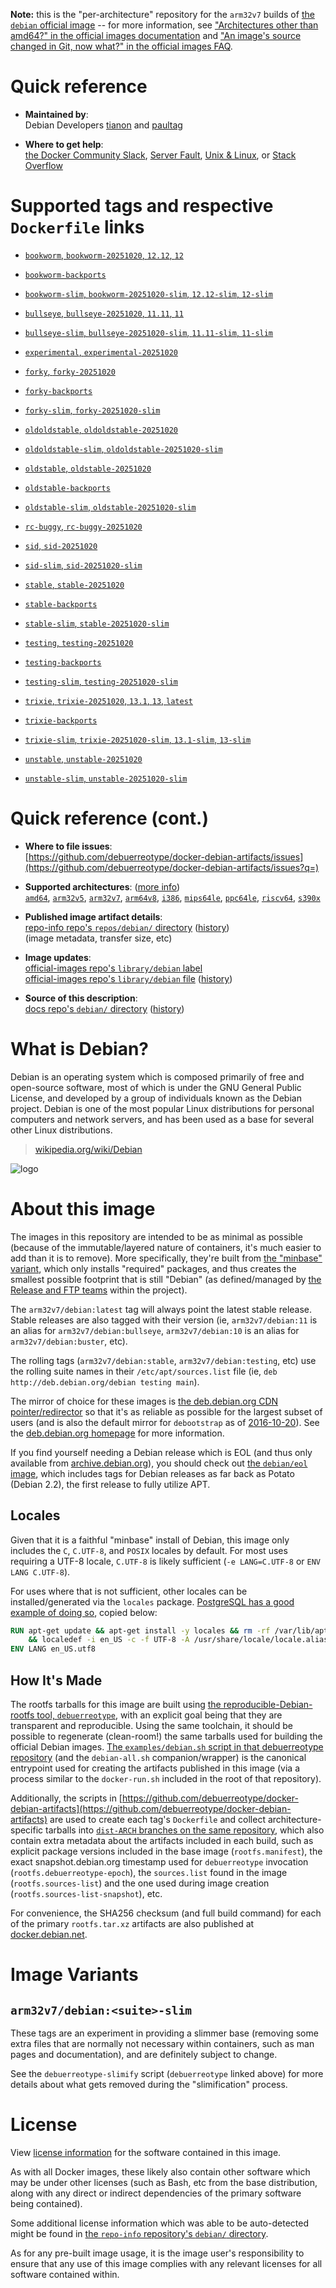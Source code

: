 <!--

********************************************************************************

WARNING:

    DO NOT EDIT "debian/README.md"

    IT IS AUTO-GENERATED

    (from the other files in "debian/" combined with a set of templates)

********************************************************************************

-->

**Note:** this is the "per-architecture" repository for the `arm32v7` builds of [the `debian` official image](https://hub.docker.com/_/debian) -- for more information, see ["Architectures other than amd64?" in the official images documentation](https://github.com/docker-library/official-images#architectures-other-than-amd64) and ["An image's source changed in Git, now what?" in the official images FAQ](https://github.com/docker-library/faq#an-images-source-changed-in-git-now-what).

# Quick reference

-	**Maintained by**:  
	Debian Developers [tianon](https://qa.debian.org/developer.php?login=tianon) and [paultag](https://qa.debian.org/developer.php?login=paultag)

-	**Where to get help**:  
	[the Docker Community Slack](https://dockr.ly/comm-slack), [Server Fault](https://serverfault.com/help/on-topic), [Unix & Linux](https://unix.stackexchange.com/help/on-topic), or [Stack Overflow](https://stackoverflow.com/help/on-topic)

# Supported tags and respective `Dockerfile` links

-	[`bookworm`, `bookworm-20251020`, `12.12`, `12`](https://github.com/debuerreotype/docker-debian-artifacts/blob/55924b98dadb47a08a6f0864a29a99a5515308c7/bookworm/oci/index.json)

-	[`bookworm-backports`](https://github.com/debuerreotype/docker-debian-artifacts/blob/55924b98dadb47a08a6f0864a29a99a5515308c7/bookworm/backports/Dockerfile)

-	[`bookworm-slim`, `bookworm-20251020-slim`, `12.12-slim`, `12-slim`](https://github.com/debuerreotype/docker-debian-artifacts/blob/55924b98dadb47a08a6f0864a29a99a5515308c7/bookworm/slim/oci/index.json)

-	[`bullseye`, `bullseye-20251020`, `11.11`, `11`](https://github.com/debuerreotype/docker-debian-artifacts/blob/55924b98dadb47a08a6f0864a29a99a5515308c7/bullseye/oci/index.json)

-	[`bullseye-slim`, `bullseye-20251020-slim`, `11.11-slim`, `11-slim`](https://github.com/debuerreotype/docker-debian-artifacts/blob/55924b98dadb47a08a6f0864a29a99a5515308c7/bullseye/slim/oci/index.json)

-	[`experimental`, `experimental-20251020`](https://github.com/debuerreotype/docker-debian-artifacts/blob/55924b98dadb47a08a6f0864a29a99a5515308c7/experimental/Dockerfile)

-	[`forky`, `forky-20251020`](https://github.com/debuerreotype/docker-debian-artifacts/blob/55924b98dadb47a08a6f0864a29a99a5515308c7/forky/oci/index.json)

-	[`forky-backports`](https://github.com/debuerreotype/docker-debian-artifacts/blob/55924b98dadb47a08a6f0864a29a99a5515308c7/forky/backports/Dockerfile)

-	[`forky-slim`, `forky-20251020-slim`](https://github.com/debuerreotype/docker-debian-artifacts/blob/55924b98dadb47a08a6f0864a29a99a5515308c7/forky/slim/oci/index.json)

-	[`oldoldstable`, `oldoldstable-20251020`](https://github.com/debuerreotype/docker-debian-artifacts/blob/55924b98dadb47a08a6f0864a29a99a5515308c7/oldoldstable/oci/index.json)

-	[`oldoldstable-slim`, `oldoldstable-20251020-slim`](https://github.com/debuerreotype/docker-debian-artifacts/blob/55924b98dadb47a08a6f0864a29a99a5515308c7/oldoldstable/slim/oci/index.json)

-	[`oldstable`, `oldstable-20251020`](https://github.com/debuerreotype/docker-debian-artifacts/blob/55924b98dadb47a08a6f0864a29a99a5515308c7/oldstable/oci/index.json)

-	[`oldstable-backports`](https://github.com/debuerreotype/docker-debian-artifacts/blob/55924b98dadb47a08a6f0864a29a99a5515308c7/oldstable/backports/Dockerfile)

-	[`oldstable-slim`, `oldstable-20251020-slim`](https://github.com/debuerreotype/docker-debian-artifacts/blob/55924b98dadb47a08a6f0864a29a99a5515308c7/oldstable/slim/oci/index.json)

-	[`rc-buggy`, `rc-buggy-20251020`](https://github.com/debuerreotype/docker-debian-artifacts/blob/55924b98dadb47a08a6f0864a29a99a5515308c7/rc-buggy/Dockerfile)

-	[`sid`, `sid-20251020`](https://github.com/debuerreotype/docker-debian-artifacts/blob/55924b98dadb47a08a6f0864a29a99a5515308c7/sid/oci/index.json)

-	[`sid-slim`, `sid-20251020-slim`](https://github.com/debuerreotype/docker-debian-artifacts/blob/55924b98dadb47a08a6f0864a29a99a5515308c7/sid/slim/oci/index.json)

-	[`stable`, `stable-20251020`](https://github.com/debuerreotype/docker-debian-artifacts/blob/55924b98dadb47a08a6f0864a29a99a5515308c7/stable/oci/index.json)

-	[`stable-backports`](https://github.com/debuerreotype/docker-debian-artifacts/blob/55924b98dadb47a08a6f0864a29a99a5515308c7/stable/backports/Dockerfile)

-	[`stable-slim`, `stable-20251020-slim`](https://github.com/debuerreotype/docker-debian-artifacts/blob/55924b98dadb47a08a6f0864a29a99a5515308c7/stable/slim/oci/index.json)

-	[`testing`, `testing-20251020`](https://github.com/debuerreotype/docker-debian-artifacts/blob/55924b98dadb47a08a6f0864a29a99a5515308c7/testing/oci/index.json)

-	[`testing-backports`](https://github.com/debuerreotype/docker-debian-artifacts/blob/55924b98dadb47a08a6f0864a29a99a5515308c7/testing/backports/Dockerfile)

-	[`testing-slim`, `testing-20251020-slim`](https://github.com/debuerreotype/docker-debian-artifacts/blob/55924b98dadb47a08a6f0864a29a99a5515308c7/testing/slim/oci/index.json)

-	[`trixie`, `trixie-20251020`, `13.1`, `13`, `latest`](https://github.com/debuerreotype/docker-debian-artifacts/blob/55924b98dadb47a08a6f0864a29a99a5515308c7/trixie/oci/index.json)

-	[`trixie-backports`](https://github.com/debuerreotype/docker-debian-artifacts/blob/55924b98dadb47a08a6f0864a29a99a5515308c7/trixie/backports/Dockerfile)

-	[`trixie-slim`, `trixie-20251020-slim`, `13.1-slim`, `13-slim`](https://github.com/debuerreotype/docker-debian-artifacts/blob/55924b98dadb47a08a6f0864a29a99a5515308c7/trixie/slim/oci/index.json)

-	[`unstable`, `unstable-20251020`](https://github.com/debuerreotype/docker-debian-artifacts/blob/55924b98dadb47a08a6f0864a29a99a5515308c7/unstable/oci/index.json)

-	[`unstable-slim`, `unstable-20251020-slim`](https://github.com/debuerreotype/docker-debian-artifacts/blob/55924b98dadb47a08a6f0864a29a99a5515308c7/unstable/slim/oci/index.json)

# Quick reference (cont.)

-	**Where to file issues**:  
	[https://github.com/debuerreotype/docker-debian-artifacts/issues](https://github.com/debuerreotype/docker-debian-artifacts/issues?q=)

-	**Supported architectures**: ([more info](https://github.com/docker-library/official-images#architectures-other-than-amd64))  
	[`amd64`](https://hub.docker.com/r/amd64/debian/), [`arm32v5`](https://hub.docker.com/r/arm32v5/debian/), [`arm32v7`](https://hub.docker.com/r/arm32v7/debian/), [`arm64v8`](https://hub.docker.com/r/arm64v8/debian/), [`i386`](https://hub.docker.com/r/i386/debian/), [`mips64le`](https://hub.docker.com/r/mips64le/debian/), [`ppc64le`](https://hub.docker.com/r/ppc64le/debian/), [`riscv64`](https://hub.docker.com/r/riscv64/debian/), [`s390x`](https://hub.docker.com/r/s390x/debian/)

-	**Published image artifact details**:  
	[repo-info repo's `repos/debian/` directory](https://github.com/docker-library/repo-info/blob/master/repos/debian) ([history](https://github.com/docker-library/repo-info/commits/master/repos/debian))  
	(image metadata, transfer size, etc)

-	**Image updates**:  
	[official-images repo's `library/debian` label](https://github.com/docker-library/official-images/issues?q=label%3Alibrary%2Fdebian)  
	[official-images repo's `library/debian` file](https://github.com/docker-library/official-images/blob/master/library/debian) ([history](https://github.com/docker-library/official-images/commits/master/library/debian))

-	**Source of this description**:  
	[docs repo's `debian/` directory](https://github.com/docker-library/docs/tree/master/debian) ([history](https://github.com/docker-library/docs/commits/master/debian))

# What is Debian?

Debian is an operating system which is composed primarily of free and open-source software, most of which is under the GNU General Public License, and developed by a group of individuals known as the Debian project. Debian is one of the most popular Linux distributions for personal computers and network servers, and has been used as a base for several other Linux distributions.

> [wikipedia.org/wiki/Debian](https://en.wikipedia.org/wiki/Debian)

![logo](https://raw.githubusercontent.com/docker-library/docs/b449be7df57e9ed9086bb5821bfb5d6cdc5d67a4/debian/logo.png)

# About this image

The images in this repository are intended to be as minimal as possible (because of the immutable/layered nature of containers, it's much easier to add than it is to remove). More specifically, they're built from [the "minbase" variant](https://manpages.debian.org/stable/debootstrap/debootstrap.8.en.html#variant=minbase_buildd_fakechroot), which only installs "required" packages, and thus creates the smallest possible footprint that is still "Debian" (as defined/managed by [the Release and FTP teams](https://www.debian.org/intro/organization#distribution) within the project).

The `arm32v7/debian:latest` tag will always point the latest stable release. Stable releases are also tagged with their version (ie, `arm32v7/debian:11` is an alias for `arm32v7/debian:bullseye`, `arm32v7/debian:10` is an alias for `arm32v7/debian:buster`, etc).

The rolling tags (`arm32v7/debian:stable`, `arm32v7/debian:testing`, etc) use the rolling suite names in their `/etc/apt/sources.list` file (ie, `deb http://deb.debian.org/debian testing main`).

The mirror of choice for these images is [the deb.debian.org CDN pointer/redirector](https://deb.debian.org) so that it's as reliable as possible for the largest subset of users (and is also the default mirror for `debootstrap` as of [2016-10-20](https://anonscm.debian.org/cgit/d-i/debootstrap.git/commit/?id=9e8bc60ad1ccf3a25ce7890526b70059f3e770de)). See the [deb.debian.org homepage](https://deb.debian.org) for more information.

If you find yourself needing a Debian release which is EOL (and thus only available from [archive.debian.org](http://archive.debian.org)), you should check out [the `debian/eol` image](https://hub.docker.com/r/debian/eol/), which includes tags for Debian releases as far back as Potato (Debian 2.2), the first release to fully utilize APT.

## Locales

Given that it is a faithful "minbase" install of Debian, this image only includes the `C`, `C.UTF-8`, and `POSIX` locales by default. For most uses requiring a UTF-8 locale, `C.UTF-8` is likely sufficient (`-e LANG=C.UTF-8` or `ENV LANG C.UTF-8`).

For uses where that is not sufficient, other locales can be installed/generated via the `locales` package. [PostgreSQL has a good example of doing so](https://github.com/docker-library/postgres/blob/69bc540ecfffecce72d49fa7e4a46680350037f9/9.6/Dockerfile#L21-L24), copied below:

```dockerfile
RUN apt-get update && apt-get install -y locales && rm -rf /var/lib/apt/lists/* \
	&& localedef -i en_US -c -f UTF-8 -A /usr/share/locale/locale.alias en_US.UTF-8
ENV LANG en_US.utf8
```

## How It's Made

The rootfs tarballs for this image are built using [the reproducible-Debian-rootfs tool, `debuerreotype`](https://github.com/debuerreotype/debuerreotype), with an explicit goal being that they are transparent and reproducible. Using the same toolchain, it should be possible to regenerate (clean-room!) the same tarballs used for building the official Debian images. [The `examples/debian.sh` script in that debuerreotype repository](https://github.com/debuerreotype/debuerreotype/blob/master/examples/debian.sh) (and the `debian-all.sh` companion/wrapper) is the canonical entrypoint used for creating the artifacts published in this image (via a process similar to the `docker-run.sh` included in the root of that repository).

Additionally, the scripts in [https://github.com/debuerreotype/docker-debian-artifacts](https://github.com/debuerreotype/docker-debian-artifacts) are used to create each tag's `Dockerfile` and collect architecture-specific tarballs into [`dist-ARCH` branches on the same repository](https://github.com/debuerreotype/docker-debian-artifacts/branches), which also contain extra metadata about the artifacts included in each build, such as explicit package versions included in the base image (`rootfs.manifest`), the exact snapshot.debian.org timestamp used for `debuerreotype` invocation (`rootfs.debuerreotype-epoch`), the `sources.list` found in the image (`rootfs.sources-list`) and the one used during image creation (`rootfs.sources-list-snapshot`), etc.

For convenience, the SHA256 checksum (and full build command) for each of the primary `rootfs.tar.xz` artifacts are also published at [docker.debian.net](https://docker.debian.net/).

# Image Variants

## `arm32v7/debian:<suite>-slim`

These tags are an experiment in providing a slimmer base (removing some extra files that are normally not necessary within containers, such as man pages and documentation), and are definitely subject to change.

See the `debuerreotype-slimify` script (`debuerreotype` linked above) for more details about what gets removed during the "slimification" process.

# License

View [license information](https://www.debian.org/social_contract#guidelines) for the software contained in this image.

As with all Docker images, these likely also contain other software which may be under other licenses (such as Bash, etc from the base distribution, along with any direct or indirect dependencies of the primary software being contained).

Some additional license information which was able to be auto-detected might be found in [the `repo-info` repository's `debian/` directory](https://github.com/docker-library/repo-info/tree/master/repos/debian).

As for any pre-built image usage, it is the image user's responsibility to ensure that any use of this image complies with any relevant licenses for all software contained within.
